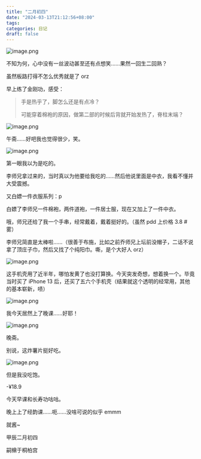 ```yaml
---
title: "二月初四"
date: "2024-03-13T21:12:56+08:00"
tags: 
categories: 日记
draft: false
---
```

![image.png](https://cdn.jsdelivr.net/gh/luo029/blogimage@main/24%200313%202102%2015.png)

不知为何，心中没有一丝波动甚至还有点想笑……果然一回生二回熟？

虽然板路打得不怎么优秀就是了 orz

早上练了金刚功，感受：

> 手是热乎了，脚怎么还是有点冷？
> 
> 可能穿着棉袍的原因，做第二部的时候后背就开始发热了，脊柱末端？


![image.png](https://cdn.jsdelivr.net/gh/luo029/blogimage@main/24%200313%202103%2057.png)

午斋……好吧我也觉得很少，笑。

![image.png](https://cdn.jsdelivr.net/gh/luo029/blogimage@main/24%200313%202104%2047.png)

第一眼我以为是吃的。

李师兄拿过来的，当时真以为他要给我吃的……然后他说里面是中衣，我看不懂并大受震撼。

又白嫖一件衣服系列：p

白嫖了李师兄一件棉袍，两件道袍，一件居士服，现在又加上了一件中衣。

哦，师兄还给了我一个手串，经常戴着，戴着挺好的。（虽然 pdd 上价格 3.8 # 雾）

李师兄简直是太棒啦……（很善于布施，比如之前乔师兄上坛前没帽子，二话不说拿了顶庄子巾，然后又找了个纯阳巾。嘶，是个大好人 orz）

![image.png](https://cdn.jsdelivr.net/gh/luo029/blogimage@main/24%200313%202109%2028.png)

这手机壳用了近半年，哪怕发黄了也没打算换。今天突发奇想，想着换一个。毕竟当时买了 iPhone 13 后，还买了五六个手机壳（结果就这个透明的经常用，其他的基本崭新，啧）

![image.png](https://cdn.jsdelivr.net/gh/luo029/blogimage@main/24%200313%202110%2025.png)

我今天居然上了晚课……好耶！

![image.png](https://cdn.jsdelivr.net/gh/luo029/blogimage@main/24%200313%202110%2039.png)

晚斋。

别说，这炸薯片挺好吃。

![image.png](https://cdn.jsdelivr.net/gh/luo029/blogimage@main/24%200313%202110%2051.png)

但是我没吃饱。

-¥18.9

今天早课和长寿功咕咕。

晚上上了经韵课……呃……没啥可说的似乎 emmm

就酱~

甲辰二月初四

嗣檙于桐柏宫
